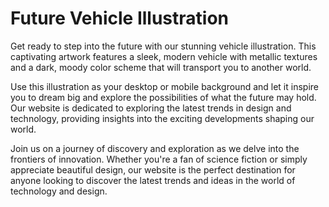<!--font:Poppins-->

# Future Vehicle Illustration

Get ready to step into the future with our stunning vehicle illustration. This captivating artwork features a sleek, modern vehicle with metallic textures and a dark, moody color scheme that will transport you to another world.

Use this illustration as your desktop or mobile background and let it inspire you to dream big and explore the possibilities of what the future may hold. Our website is dedicated to exploring the latest trends in design and technology, providing insights into the exciting developments shaping our world.

Join us on a journey of discovery and exploration as we delve into the frontiers of innovation. Whether you're a fan of science fiction or simply appreciate beautiful design, our website is the perfect destination for anyone looking to discover the latest trends and ideas in the world of technology and design.

<!--

Write me markdown content of website with wallpaper:

"A wallpaper with a simple illustration of a futuristic vehicle, with metallic textures and a dark and moody color scheme."

The header of the page should not be copy of the text but rather a real content of the website which is using this wallpaper.


---


# Futuristic Vehicle Wallpaper

Decorate your desktop or mobile device with this stunning wallpaper featuring a simple yet striking illustration of a futuristic vehicle. The metallic textures and dark, moody color scheme create a captivating atmosphere that will transport you to another world.

Whether you're a fan of science fiction or just appreciate beautiful design, this wallpaper is sure to impress. Download it today and add a touch of futuristic flair to your digital life.


---


Heading should not include word "wallpaper". The website should not be about the wallpaper itself, wallpaper is just a related background, rewrite whole content.


---


# Explore the Future with a Striking Vehicle Illustration

Step into a world of futuristic design with our stunning wallpaper featuring a simple yet captivating illustration of a sleek vehicle. The metallic textures and dark, moody color scheme create an immersive atmosphere that will transport you to another realm.

Whether you're a fan of science fiction or simply appreciate beautiful design, this illustration is sure to impress. Use it as your desktop or mobile background and let yourself be inspired by the possibilities of what the future may hold.

Our website offers a range of resources and articles on the latest trends in design and technology, providing insights into the exciting developments shaping our world. Join us on this journey of discovery and explore the frontiers of innovation.


---


Heading is too long, rewrite whole content.


---


# Discover the Future with a Captivating Vehicle Illustration

Immerse yourself in a world of futuristic design with our striking vehicle illustration. This captivating artwork features a sleek, modern vehicle with metallic textures and a dark, moody color scheme that will transport you to another realm.

Use this illustration as your desktop or mobile background and let it inspire you to explore the possibilities of what the future may hold. Our website offers a wealth of resources and articles on the latest trends in design and technology, providing insights into the exciting developments shaping our world.

Join us on a journey of discovery and exploration as we delve into the frontiers of innovation. Whether you're a fan of science fiction or simply appreciate beautiful design, our website is the perfect destination for anyone looking to discover the latest trends and ideas in the world of technology and design.


---


Heading is too long, rewrite whole content.


---


# Explore the Future with a Futuristic Vehicle Illustration

Get ready to step into the future with our stunning vehicle illustration. This captivating artwork features a sleek, modern vehicle with metallic textures and a dark, moody color scheme that will transport you to another world.

Use this illustration as your desktop or mobile background and let it inspire you to dream big and explore the possibilities of what the future may hold. Our website is dedicated to exploring the latest trends in design and technology, providing insights into the exciting developments shaping our world.

Join us on a journey of discovery and exploration as we delve into the frontiers of innovation. Whether you're a fan of science fiction or simply appreciate beautiful design, our website is the perfect destination for anyone looking to discover the latest trends and ideas in the world of technology and design.


---


Write me a Google font which is best fitting for the website.

Pick from the list:
- Montserrat
- Barlow Condensed
- Alegreya
- Exo 2
- Raleway
- Orbitron
- Poppins
- Open Sans
- Roboto
- Lato
- Lobster
- Playfair Display
- IBM Plex Sans
- Great Vibes
- Inter
- Futura
- Dancing Script


Write just the font name nothing else.


---


Poppins

-->
